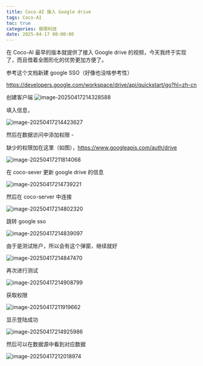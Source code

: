 ```yaml
---
title: Coco-AI 接入 Google drive
tags: Coco-AI
toc: true
categories: 极限科技
date: 2025-04-17 00:00:00
---
```


在 Coco-AI 最早的版本就提供了接入 Google drive 的视频，今天我终于实现了，而且借着全图形化的优势更加方便了。

参考这个文档新建 google SSO（好像也没啥参考性）

https://developers.google.com/workspace/drive/api/quickstart/go?hl=zh-cn

<!-- more -->

创建客户端
![image-20250417214328588](https://raw.githubusercontent.com/cloudsmithy/picgo-imh/master/image-20250417214328588.png)

填入信息，

![image-20250417214423627](https://raw.githubusercontent.com/cloudsmithy/picgo-imh/master/image-20250417214423627.png)

然后在数据访问中添加权限 -

缺少的权限加在这里（如图），https://www.googleapis.com/auth/drive

![image-20250417211814068](https://raw.githubusercontent.com/cloudsmithy/picgo-imh/master/image-20250417211814068.png)

在 coco-sever 更新 google drive 的信息

![image-20250417214739221](https://raw.githubusercontent.com/cloudsmithy/picgo-imh/master/image-20250417214739221.png)

然后在 coco-server 中连接

![image-20250417214802320](https://raw.githubusercontent.com/cloudsmithy/picgo-imh/master/image-20250417214802320.png)

跳转 google sso

![image-20250417214839097](https://raw.githubusercontent.com/cloudsmithy/picgo-imh/master/image-20250417214839097.png)

由于是测试账户，所以会有这个弹窗，继续就好

![image-20250417214847470](https://raw.githubusercontent.com/cloudsmithy/picgo-imh/master/image-20250417214847470.png)

再次进行测试

![image-20250417214908799](https://raw.githubusercontent.com/cloudsmithy/picgo-imh/master/image-20250417214908799.png)

获取权限

![image-20250417211919662](https://raw.githubusercontent.com/cloudsmithy/picgo-imh/master/image-20250417211919662.png)

显示登陆成功

![image-20250417214925986](https://raw.githubusercontent.com/cloudsmithy/picgo-imh/master/image-20250417214925986.png)

然后可以在数据源中看到对应数据

![image-20250417212018974](https://raw.githubusercontent.com/cloudsmithy/picgo-imh/master/image-20250417212018974.png)
